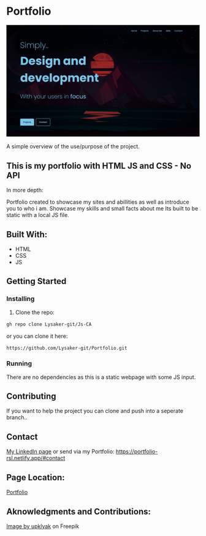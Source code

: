 # Portfolio
![Image of site](https://raw.githubusercontent.com/Lysaker-git/Portfolio/main/assets/site%20preview.png)

A simple overview of the use/purpose of the project.

## This is my portfolio with HTML JS and CSS - No API

In more depth: 
  
  Portfolio created to showcase my sites and abillities as well as introduce you to who i am. 
  Showcase my skills and small facts about me
  Its built to be static with a local JS file. 

## Built With:

- HTML
- CSS
- JS

## Getting Started

### Installing

1. Clone the repo:

```bash
gh repo clone Lysaker-git/Js-CA
```
or you can clone it here: 
```bash
https://github.com/Lysaker-git/Portfolio.git
```

### Running

There are no dependencies as this is a static webpage with some JS input. 

## Contributing

If you want to help the project you can clone and push into a seperate branch.. 

## Contact

[My LinkedIn page](https://www.linkedin.com/in/robin-lysaker-36295517b/)
or send via my Portfolio: 
https://portfolio-rsl.netlify.app/#contact

## Page Location: 
[Portfolio](https://portfolio-rsl.netlify.app)

## Aknowledgments and Contributions: 
<a href="https://www.freepik.com/free-vector/night-ocean-landscape-full-moon-stars-shine_17740155.htm#query=wallpaper&position=17&from_view=keyword">Image by upklyak</a> on Freepik
